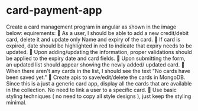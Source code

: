 # card-payment-app
Create a card management program in angular as shown in the image below:
equirements:
 As a user, I should be able to add a new credit/debit card, delete it and update only 
Name and expiry of the card.
 If card is expired, date should be highlighted in red to indicate that expiry needs to 
be updated.
 Upon adding/updating the information, proper validations should be applied to the 
expiry date and card fields.
 Upon submitting the form, an updated list should appear showing the newly added/ 
updated card.
 When there aren't any cards in the list, I should see the text "No cards have been 
saved yet."
 Create apis to save/edit/delete the cards in MongoDB. Since this is a just a generic 
card app, display all the cards that are available in the collection. No need to link a 
user to a specific card.
 Use basic styling techniques ( no need to copy all style designs ), just keep the styling 
minimal.